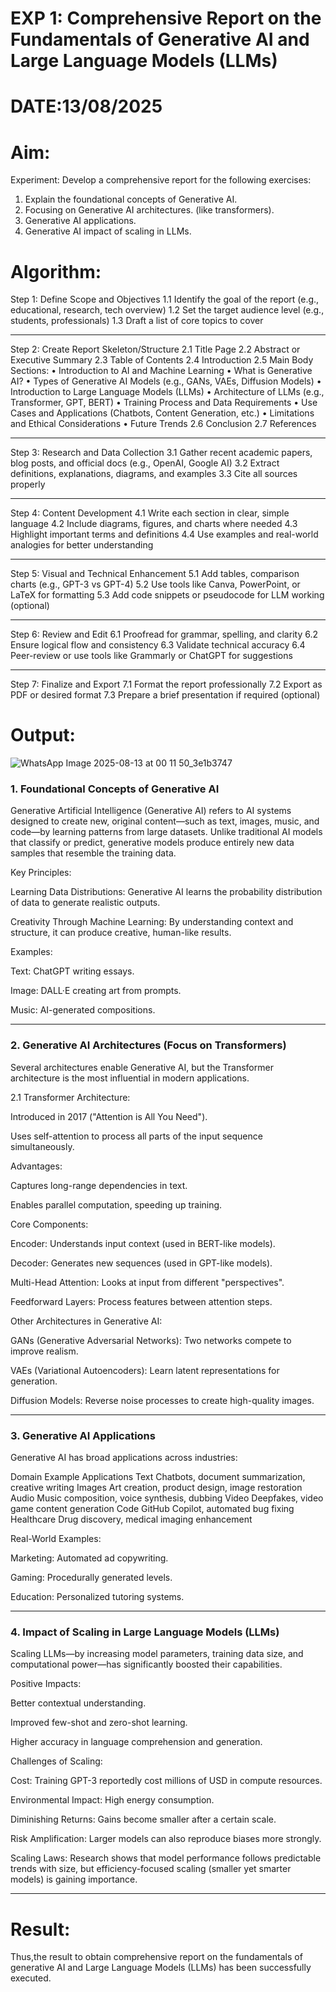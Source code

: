 # EXP 1: Comprehensive Report on the Fundamentals of Generative AI and Large Language Models (LLMs)
# DATE:13/08/2025
# Aim:	
Experiment:
Develop a comprehensive report for the following exercises:
1.	Explain the foundational concepts of Generative AI. 
2.	Focusing on Generative AI architectures. (like transformers).
3.	Generative AI applications.
4.	Generative AI impact of scaling in LLMs.

# Algorithm: 
Step 1: Define Scope and Objectives
1.1 Identify the goal of the report (e.g., educational, research, tech overview)
1.2 Set the target audience level (e.g., students, professionals)
1.3 Draft a list of core topics to cover
___
Step 2: Create Report Skeleton/Structure
2.1 Title Page
2.2 Abstract or Executive Summary
2.3 Table of Contents
2.4 Introduction
2.5 Main Body Sections:
•	Introduction to AI and Machine Learning
•	What is Generative AI?
•	Types of Generative AI Models (e.g., GANs, VAEs, Diffusion Models)
•	Introduction to Large Language Models (LLMs)
•	Architecture of LLMs (e.g., Transformer, GPT, BERT)
•	Training Process and Data Requirements
•	Use Cases and Applications (Chatbots, Content Generation, etc.)
•	Limitations and Ethical Considerations
•	Future Trends
2.6 Conclusion
2.7 References
________________________________________
Step 3: Research and Data Collection
3.1 Gather recent academic papers, blog posts, and official docs (e.g., OpenAI, Google AI)
3.2 Extract definitions, explanations, diagrams, and examples
3.3 Cite all sources properly
________________________________________
Step 4: Content Development
4.1 Write each section in clear, simple language
4.2 Include diagrams, figures, and charts where needed
4.3 Highlight important terms and definitions
4.4 Use examples and real-world analogies for better understanding
________________________________________
Step 5: Visual and Technical Enhancement
5.1 Add tables, comparison charts (e.g., GPT-3 vs GPT-4)
5.2 Use tools like Canva, PowerPoint, or LaTeX for formatting
5.3 Add code snippets or pseudocode for LLM working (optional)
________________________________________
Step 6: Review and Edit
6.1 Proofread for grammar, spelling, and clarity
6.2 Ensure logical flow and consistency
6.3 Validate technical accuracy
6.4 Peer-review or use tools like Grammarly or ChatGPT for suggestions
________________________________________
Step 7: Finalize and Export
7.1 Format the report professionally
7.2 Export as PDF or desired format
7.3 Prepare a brief presentation if required (optional)



# Output:

![WhatsApp Image 2025-08-13 at 00 11 50_3e1b3747](https://github.com/user-attachments/assets/6202371b-aca0-4c8b-8351-8aa44ad6688f)



### 1. Foundational Concepts of Generative AI
Generative Artificial Intelligence (Generative AI) refers to AI systems designed to create new, original content—such as text, images, music, and code—by learning patterns from large datasets.
Unlike traditional AI models that classify or predict, generative models produce entirely new data samples that resemble the training data.

Key Principles:

Learning Data Distributions: Generative AI learns the probability distribution of data to generate realistic outputs.

Creativity Through Machine Learning: By understanding context and structure, it can produce creative, human-like results.

Examples:

Text: ChatGPT writing essays.

Image: DALL·E creating art from prompts.

Music: AI-generated compositions.

---

### 2. Generative AI Architectures (Focus on Transformers)
Several architectures enable Generative AI, but the Transformer architecture is the most influential in modern applications.

2.1 Transformer Architecture:

Introduced in 2017 ("Attention is All You Need").

Uses self-attention to process all parts of the input sequence simultaneously.

Advantages:

Captures long-range dependencies in text.

Enables parallel computation, speeding up training.

Core Components:

Encoder: Understands input context (used in BERT-like models).

Decoder: Generates new sequences (used in GPT-like models).

Multi-Head Attention: Looks at input from different "perspectives".

Feedforward Layers: Process features between attention steps.

Other Architectures in Generative AI:

GANs (Generative Adversarial Networks): Two networks compete to improve realism.

VAEs (Variational Autoencoders): Learn latent representations for generation.

Diffusion Models: Reverse noise processes to create high-quality images.

---

### 3. Generative AI Applications
Generative AI has broad applications across industries:

Domain	Example Applications
Text	Chatbots, document summarization, creative writing
Images	Art creation, product design, image restoration
Audio	Music composition, voice synthesis, dubbing
Video	Deepfakes, video game content generation
Code	GitHub Copilot, automated bug fixing
Healthcare	Drug discovery, medical imaging enhancement

Real-World Examples:

Marketing: Automated ad copywriting.

Gaming: Procedurally generated levels.

Education: Personalized tutoring systems.

---

### 4. Impact of Scaling in Large Language Models (LLMs)

Scaling LLMs—by increasing model parameters, training data size, and computational power—has significantly boosted their capabilities.

Positive Impacts:

Better contextual understanding.

Improved few-shot and zero-shot learning.

Higher accuracy in language comprehension and generation.

Challenges of Scaling:

Cost: Training GPT-3 reportedly cost millions of USD in compute resources.

Environmental Impact: High energy consumption.

Diminishing Returns: Gains become smaller after a certain scale.

Risk Amplification: Larger models can also reproduce biases more strongly.

Scaling Laws: Research shows that model performance follows predictable trends with size, but efficiency-focused scaling (smaller yet smarter models) is gaining importance.

---


# Result:
Thus,the result to obtain comprehensive report on the fundamentals of generative AI and Large Language Models (LLMs) has been successfully executed.
